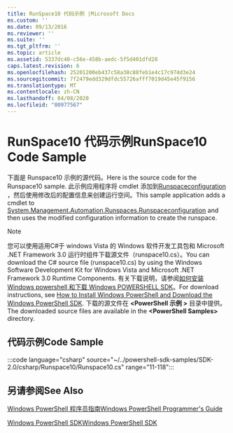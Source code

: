 ```yaml
---
title: RunSpace10 代码示例 |Microsoft Docs
ms.custom: ''
ms.date: 09/13/2016
ms.reviewer: ''
ms.suite: ''
ms.tgt_pltfrm: ''
ms.topic: article
ms.assetid: 5337dc40-c56e-458b-aedc-5f5d401dfd28
caps.latest.revision: 6
ms.openlocfilehash: 25201200eb437c58a38c88feb1e4c17c974d3e24
ms.sourcegitcommit: 7f2479edd329dfdc55726afff7019d45e45f9156
ms.translationtype: MT
ms.contentlocale: zh-CN
ms.lasthandoff: 04/08/2020
ms.locfileid: "80977567"
---
```

# <a name="runspace10-code-sample"></a><span data-ttu-id="fe4ab-102">RunSpace10 代码示例</span><span class="sxs-lookup"><span data-stu-id="fe4ab-102">RunSpace10 Code Sample</span></span>

<span data-ttu-id="fe4ab-103">下面是 Runspace10 示例的源代码。</span><span class="sxs-lookup"><span data-stu-id="fe4ab-103">Here is the source code for the Runspace10 sample.</span></span> <span data-ttu-id="fe4ab-104">此示例应用程序将 cmdlet 添加到[Runspaceconfiguration](/dotnet/api/System.Management.Automation.Runspaces.RunspaceConfiguration) ，然后使用修改后的配置信息来创建运行空间。</span><span class="sxs-lookup"><span data-stu-id="fe4ab-104">This sample application adds a cmdlet to [System.Management.Automation.Runspaces.Runspaceconfiguration](/dotnet/api/System.Management.Automation.Runspaces.RunspaceConfiguration) and then uses the modified configuration information to create the runspace.</span></span>

> [!NOTE]
> <span data-ttu-id="fe4ab-105">您可以使用适用C#于 windows Vista 的 Windows 软件开发工具包和 Microsoft .NET Framework 3.0 运行时组件下载源文件（runspace10.cs）。</span><span class="sxs-lookup"><span data-stu-id="fe4ab-105">You can download the C# source file (runspace10.cs) by using the Windows Software Development Kit for Windows Vista and Microsoft .NET Framework 3.0 Runtime Components.</span></span> <span data-ttu-id="fe4ab-106">有关下载说明，请参阅[如何安装 Windows powershell 和下载 Windows POWERSHELL SDK](/powershell/scripting/developer/installing-the-windows-powershell-sdk)。</span><span class="sxs-lookup"><span data-stu-id="fe4ab-106">For download instructions, see [How to Install Windows PowerShell and Download the Windows PowerShell SDK](/powershell/scripting/developer/installing-the-windows-powershell-sdk).</span></span>
> <span data-ttu-id="fe4ab-107">下载的源文件在 **\<PowerShell 示例 >** 目录中提供。</span><span class="sxs-lookup"><span data-stu-id="fe4ab-107">The downloaded source files are available in the **\<PowerShell Samples>** directory.</span></span>

## <a name="code-sample"></a><span data-ttu-id="fe4ab-108">代码示例</span><span class="sxs-lookup"><span data-stu-id="fe4ab-108">Code Sample</span></span>

:::code language="csharp" source="~/../powershell-sdk-samples/SDK-2.0/csharp/Runspace10/Runspace10.cs" range="11-118":::

## <a name="see-also"></a><span data-ttu-id="fe4ab-109">另请参阅</span><span class="sxs-lookup"><span data-stu-id="fe4ab-109">See Also</span></span>

[<span data-ttu-id="fe4ab-110">Windows PowerShell 程序员指南</span><span class="sxs-lookup"><span data-stu-id="fe4ab-110">Windows PowerShell Programmer's Guide</span></span>](./windows-powershell-programmer-s-guide.md)

[<span data-ttu-id="fe4ab-111">Windows PowerShell SDK</span><span class="sxs-lookup"><span data-stu-id="fe4ab-111">Windows PowerShell SDK</span></span>](../windows-powershell-reference.md)
